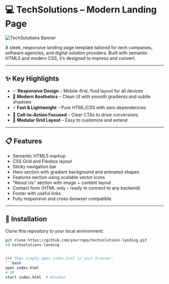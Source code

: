 # 💻 TechSolutions – Modern Landing Page

![TechSolutions Banner](./assets/banner.png) <!-- Replace with actual image if available -->

A sleek, responsive landing page template tailored for tech companies, software agencies, and digital solution providers. Built with semantic HTML5 and modern CSS, it’s designed to impress and convert.

---

## ✨ Key Highlights

- ✅ **Responsive Design** – Mobile-first, fluid layout for all devices
- 🎨 **Modern Aesthetics** – Clean UI with smooth gradients and subtle shadows
- ⚡ **Fast & Lightweight** – Pure HTML/CSS with zero dependencies
- 🎯 **Call-to-Action Focused** – Clear CTAs to drive conversions
- 🧱 **Modular Grid Layout** – Easy to customize and extend

---

## 📋 Features

- Semantic HTML5 markup
- CSS Grid and Flexbox layout
- Sticky navigation bar
- Hero section with gradient background and animated shapes
- Features section using scalable vector icons
- "About Us" section with image + content layout
- Contact form (HTML only – ready to connect to any backend)
- Footer with useful links
- Fully responsive and cross-browser compatible

---

## 🚀 Installation

Clone this repository to your local environment:

```bash
git clone https://github.com/yourrepo/techsolutions-landing.git
cd techsolutions-landing


### Then simply open index.html in your browser:
```bash
open index.html
# OR
start index.html  # Windows
```